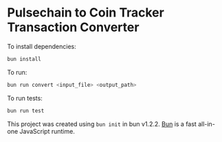 # Pulsechain to Coin Tracker Transaction Converter

To install dependencies:

```bash
bun install
```

To run:

```bash
bun run convert <input_file> <output_path>
```

To run tests:

```bash
bun run test
```

This project was created using `bun init` in bun v1.2.2.
[Bun](https://bun.sh) is a fast all-in-one JavaScript runtime.
